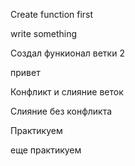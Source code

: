 Create function first

write something

Создал функионал ветки 2

привет

Конфликт и слияние веток

Слияние без конфликта

Практикуем

еще практикуем